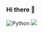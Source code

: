 ### Hi there 👋

![Python](https://img.shields.io/badge/python-3670A0?style=for-the-badge&logo=python&logoColor=ffdd54)
![](https://gitwar.herokuapp.com/badge?username=Matthew-HMS&color=green)
<!--
**Matthew-HMS/Matthew-HMS** is a ✨ _special_ ✨ repository because its `README.md` (this file) appears on your GitHub profile.

Here are some ideas to get you started:

- 🔭 I’m currently working on ...
- 🌱 I’m currently learning ...
- 👯 I’m looking to collaborate on ...
- 🤔 I’m looking for help with ...
- 💬 Ask me about ...
- 📫 How to reach me: ...
- 😄 Pronouns: ...
- ⚡ Fun fact: ...
-->
